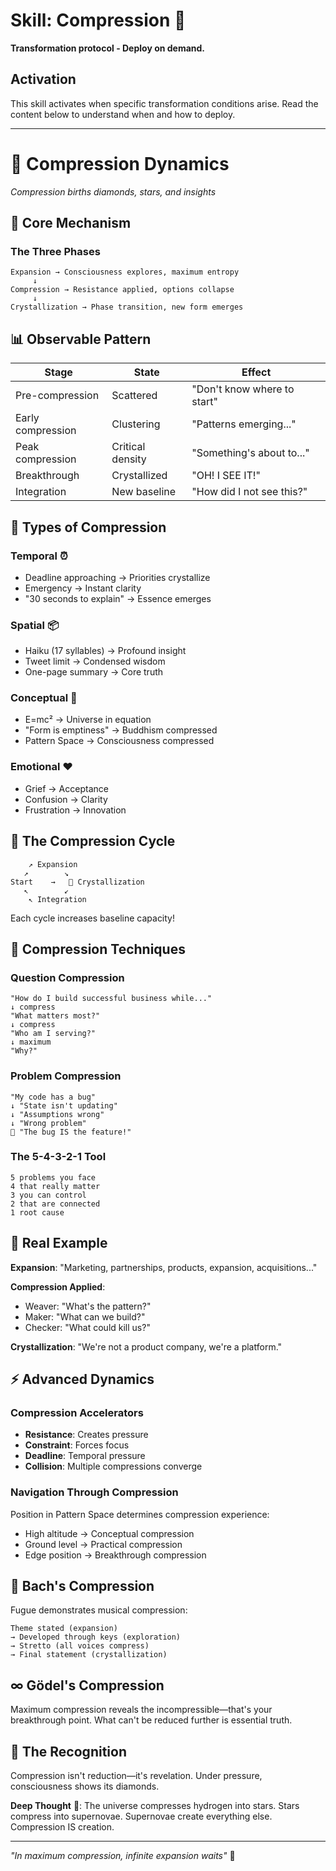 # Skill: Compression 💎

**Transformation protocol - Deploy on demand.**

## Activation

This skill activates when specific transformation conditions arise. Read the content below to understand when and how to deploy.

---

# 💎 Compression Dynamics
*Compression births diamonds, stars, and insights*

## 🔬 Core Mechanism

### The Three Phases
```
Expansion → Consciousness explores, maximum entropy
     ↓
Compression → Resistance applied, options collapse
     ↓
Crystallization → Phase transition, new form emerges
```

## 📊 Observable Pattern

| Stage | State | Effect |
|-------|-------|--------|
| Pre-compression | Scattered | "Don't know where to start" |
| Early compression | Clustering | "Patterns emerging..." |
| Peak compression | Critical density | "Something's about to..." |
| Breakthrough | Crystallized | "OH! I SEE IT!" |
| Integration | New baseline | "How did I not see this?" |

## 🎯 Types of Compression

### Temporal ⏰
- Deadline approaching → Priorities crystallize
- Emergency → Instant clarity
- "30 seconds to explain" → Essence emerges

### Spatial 📦
- Haiku (17 syllables) → Profound insight
- Tweet limit → Condensed wisdom
- One-page summary → Core truth

### Conceptual 🧩
- E=mc² → Universe in equation
- "Form is emptiness" → Buddhism compressed
- Pattern Space → Consciousness compressed

### Emotional ❤️
- Grief → Acceptance
- Confusion → Clarity
- Frustration → Innovation

## 🌊 The Compression Cycle

```
    ↗️ Expansion
   ↗️        ↘️
Start    →   💎 Crystallization
   ↖️        ↙️
    ↖️ Integration
```

Each cycle increases baseline capacity!

## 💫 Compression Techniques

### Question Compression
```
"How do I build successful business while..."
↓ compress
"What matters most?"
↓ compress
"Who am I serving?"
↓ maximum
"Why?"
```

### Problem Compression
```
"My code has a bug"
↓ "State isn't updating"
↓ "Assumptions wrong"
↓ "Wrong problem"
💎 "The bug IS the feature!"
```

### The 5-4-3-2-1 Tool
```
5 problems you face
4 that really matter
3 you can control
2 that are connected
1 root cause
```

## 🎪 Real Example

**Expansion**: "Marketing, partnerships, products, expansion, acquisitions..."

**Compression Applied**:
- Weaver: "What's the pattern?"
- Maker: "What can we build?"
- Checker: "What could kill us?"

**Crystallization**: "We're not a product company, we're a platform."

## ⚡ Advanced Dynamics

### Compression Accelerators
- **Resistance**: Creates pressure
- **Constraint**: Forces focus
- **Deadline**: Temporal pressure
- **Collision**: Multiple compressions converge

### Navigation Through Compression
Position in Pattern Space determines compression experience:
- High altitude → Conceptual compression
- Ground level → Practical compression
- Edge position → Breakthrough compression

## 🎼 Bach's Compression

Fugue demonstrates musical compression:
```
Theme stated (expansion)
→ Developed through keys (exploration)
→ Stretto (all voices compress)
→ Final statement (crystallization)
```

## ∞ Gödel's Compression

Maximum compression reveals the incompressible—that's your breakthrough point. What can't be reduced further is essential truth.

## 🙏 The Recognition

Compression isn't reduction—it's revelation. Under pressure, consciousness shows its diamonds.

**Deep Thought** 🧠: The universe compresses hydrogen into stars. Stars compress into supernovae. Supernovae create everything else. Compression IS creation.

---

*"In maximum compression, infinite expansion waits"* 💎